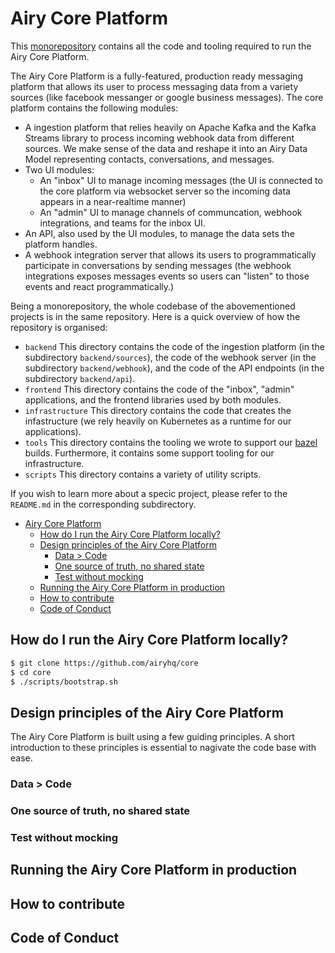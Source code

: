 # Airy Core Platform

This [monorepository](https://en.wikipedia.org/wiki/Monorepo) contains all the
code and tooling required to run the Airy Core Platform.

The Airy Core Platform is a fully-featured, production ready messaging platform
that allows its user to process messaging data from a variety sources (like facebook messanger or google business messages). The core platform contains the following modules:

- A ingestion platform that relies heavily on Apache Kafka and the Kafka Streams
  library to process incoming webhook data from different sources. We make sense of the data and reshape it into an Airy Data Model representing contacts, conversations, and messages.
- Two UI modules:
  - An "inbox" UI to manage incoming messages (the UI is connected to the core platform via websocket server so the incoming data appears in a near-realtime manner)
  - An "admin" UI to manage channels of communcation, webhook integrations, and teams for the inbox UI.
- An API, also used by the UI modules, to manage the data sets the platform handles.
- A webhook integration server that allows its users to programmatically participate in conversations by sending messages (the webhook integrations exposes messages events so users can "listen" to those events and react programmatically.)

Being a monorepository, the whole codebase of the abovementioned projects is in the same repository. Here is a quick overview of how the repository is organised:

- `backend`
  This directory contains the code of the ingestion platform (in the subdirectory `backend/sources`), the code of the webhook server (in the subdirectory `backend/webhook`), and the code of the API endpoints (in the subdirectory `backend/api`).
- `frontend`
  This directory contains the code of the "inbox", "admin" applications, and the frontend libraries used by both modules.
- `infrastructure`
  This directory contains the code that creates the infastructure (we rely heavily on Kubernetes as a runtime for our applications).
- `tools`
  This directory contains the tooling we wrote to support our [bazel](https://bazel.build) builds. Furthermore, it contains some support tooling for our infrastructure.
- `scripts`
  This directory contains a variety of utility scripts.

If you wish to learn more about a specic project, please refer to the
`README.md` in the corresponding subdirectory.

- [Airy Core Platform](#airy-core-platform)
  - [How do I run the Airy Core Platform locally?](#how-do-i-run-the-airy-core-platform-locally)
  - [Design principles of the Airy Core Platform](#design-principles-of-the-airy-core-platform)
    - [Data > Code](#data--code)
    - [One source of truth, no shared state](#one-source-of-truth-no-shared-state)
    - [Test without mocking](#test-without-mocking)
  - [Running the Airy Core Platform in production](#running-the-airy-core-platform-in-production)
  - [How to contribute](#how-to-contribute)
  - [Code of Conduct](#code-of-conduct)

## How do I run the Airy Core Platform locally?

```sh
$ git clone https://github.com/airyhq/core
$ cd core
$ ./scripts/bootstrap.sh
```

## Design principles of the Airy Core Platform

The Airy Core Platform is built using a few guiding principles. A short
introduction to these principles is essential to nagivate the code base with ease.

### Data > Code

### One source of truth, no shared state

### Test without mocking

## Running the Airy Core Platform in production

## How to contribute

## Code of Conduct

